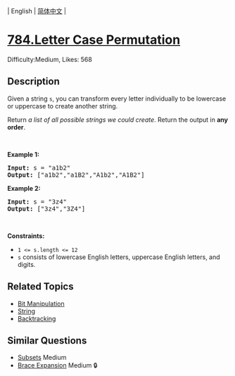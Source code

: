 
| English | [简体中文](README.md) |

# [784.Letter Case Permutation](https://leetcode.com/problems/letter-case-permutation/)
Difficulty:Medium, Likes: 568

## Description

<p>Given a string <code>s</code>, you&nbsp;can transform every letter individually to be lowercase or uppercase to create another string.</p>

<p>Return <em>a list of all possible strings we could create</em>. Return the output in <strong>any order</strong>.</p>

<p>&nbsp;</p>
<p><strong class="example">Example 1:</strong></p>

<pre>
<strong>Input:</strong> s = &quot;a1b2&quot;
<strong>Output:</strong> [&quot;a1b2&quot;,&quot;a1B2&quot;,&quot;A1b2&quot;,&quot;A1B2&quot;]
</pre>

<p><strong class="example">Example 2:</strong></p>

<pre>
<strong>Input:</strong> s = &quot;3z4&quot;
<strong>Output:</strong> [&quot;3z4&quot;,&quot;3Z4&quot;]
</pre>

<p>&nbsp;</p>
<p><strong>Constraints:</strong></p>

<ul>
	<li><code>1 &lt;= s.length &lt;= 12</code></li>
	<li><code>s</code> consists of lowercase English letters, uppercase English letters, and digits.</li>
</ul>


## Related Topics

- [Bit Manipulation](https://leetcode.com/tag/bit-manipulation/)
- [String](https://leetcode.com/tag/string/)
- [Backtracking](https://leetcode.com/tag/backtracking/)

## Similar Questions

- [Subsets](../subsets/README_EN.md) Medium 
- [Brace Expansion](../brace-expansion/README_EN.md) Medium 🔒
